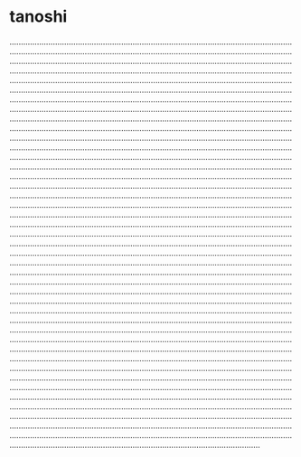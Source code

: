 # tanoshi

......................................................................................................................................................................................................................................................................................................................................................................................................................................................................................................................................................................................................................................................................................................................................................................................................................................................................................................................................................................................................................................................................................................................................................................................................................................................................................................................................................................................................................................................................................................................................................................................................................................................................................................................................................................................................................................................................................................................................................................................................................................................................................................................................................................................................................................................................................................................................................................................................................................................................................................................................................................................................................................................................................................................................................................................................................................................................................................................................................................................................................................................................................................................................................................................................................................................................................................................................................................................................................................................................................................................................................................................................................................................................................................................................................................................................................................................................................................................................................................................................................................................................................................................................................................................................................................................................................................................................................................................................................................................................................................................................................................................................................................................................................................................................................................................................................................................................................................................................................................................................................................................................................................................................................................................................................................................................................................................................................................................................................................................................................................................................